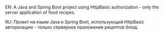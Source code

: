 EN: A Java and Spring Boot project using HttpBasic authorization - only the server application of food recipes. 


RU: Проект на языке Java и Spring Boot, использующий HttpBasic авторизацию - только серверное приложение рецептов блюд.
